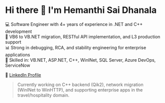 # Hi there 👋 I'm Hemanthi Sai Dhanala

💻 Software Engineer with 4+ years of experience in .NET and C++ development  
🔁 VB6 to VB.NET migration, RESTful API implementation, and L3 production support  
📊 Strong in debugging, RCA, and stability engineering for enterprise applications  
🚀 Skilled in: VB.NET, ASP.NET, C++, WinINet, SQL Server, Azure DevOps, ServiceNow

🔗 [LinkedIn Profile](https://www.linkedin.com/in/hemanthisai)

> Currently working on C++ backend (Qik2), network migration (WinINet to WinHTTP), and supporting enterprise apps in the travel/hospitality domain.

